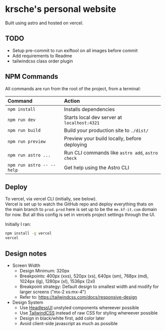 # krsche's personal website

Built using astro and hosted on vercel.

## TODO

- Setup pre-commit to run exiftool on all images before commit
- Add requirements to Readme
- tailwindcss class order plugin

## NPM Commands

All commands are run from the root of the project, from a terminal:

| Command                   | Action                                           |
| :------------------------ | :----------------------------------------------- |
| `npm install`             | Installs dependencies                            |
| `npm run dev`             | Starts local dev server at `localhost:4321`      |
| `npm run build`           | Build your production site to `./dist/`          |
| `npm run preview`         | Preview your build locally, before deploying     |
| `npm run astro ...`       | Run CLI commands like `astro add`, `astro check` |
| `npm run astro -- --help` | Get help using the Astro CLI                     |

## Deploy

To vercel, via vercel CLI (initially, see below).  
Vercel is set up to watch the GitHub repo and deploy everything thats on the main branch to `prod`.
`prod` here is set up to be the `me.kf-it.com` domain for now. But all this config is set in vercels project settings
through the UI.

Initially I ran:

```bash
npm install -g vercel
vercel
```

## Design notes

- Screen Width
  - Design Minimum: 320px
  - Breakpoints: 400px (xxs), 520px (xs), 640px (sm), 768px (md), 1024px (lg), 1280px (xl), 1536px (2xl)
  - Breakpoint strategy: Default design to smallest width and modify for larger screens ("mx-2 xs:mx-4")
  - Refer to: <https://tailwindcss.com/docs/responsive-design>
- Design System
  - Use [HeadlessUI](https://headlessui.com/) unstyled components whereever possible
  - Use [TailwindCSS](https://tailwindcss.com/) instead of raw CSS for styling whereever possible
  - Design in black/white first, add color later
  - Avoid client-side javascript as much as possible
